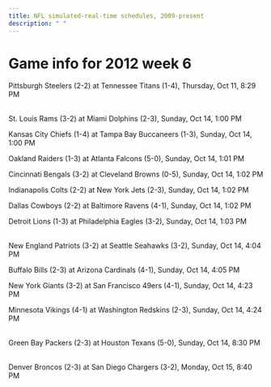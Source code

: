 ```yaml
---
title: NFL simulated-real-time schedules, 2009-present
description: " "
---
```


# Game info for 2012 week 6

Pittsburgh Steelers (2-2) at Tennessee Titans (1-4), Thursday, Oct 11, 8:29 PM

<br/>St. Louis Rams (3-2) at Miami Dolphins (2-3), Sunday, Oct 14, 1:00 PM

Kansas City Chiefs (1-4) at Tampa Bay Buccaneers (1-3), Sunday, Oct 14, 1:00 PM

Oakland Raiders (1-3) at Atlanta Falcons (5-0), Sunday, Oct 14, 1:01 PM

Cincinnati Bengals (3-2) at Cleveland Browns (0-5), Sunday, Oct 14, 1:02 PM

Indianapolis Colts (2-2) at New York Jets (2-3), Sunday, Oct 14, 1:02 PM

Dallas Cowboys (2-2) at Baltimore Ravens (4-1), Sunday, Oct 14, 1:02 PM

Detroit Lions (1-3) at Philadelphia Eagles (3-2), Sunday, Oct 14, 1:03 PM

<br/>New England Patriots (3-2) at Seattle Seahawks (3-2), Sunday, Oct 14, 4:04 PM

Buffalo Bills (2-3) at Arizona Cardinals (4-1), Sunday, Oct 14, 4:05 PM

New York Giants (3-2) at San Francisco 49ers (4-1), Sunday, Oct 14, 4:23 PM

Minnesota Vikings (4-1) at Washington Redskins (2-3), Sunday, Oct 14, 4:24 PM

<br/>Green Bay Packers (2-3) at Houston Texans (5-0), Sunday, Oct 14, 8:30 PM

<br/>Denver Broncos (2-3) at San Diego Chargers (3-2), Monday, Oct 15, 8:40 PM

